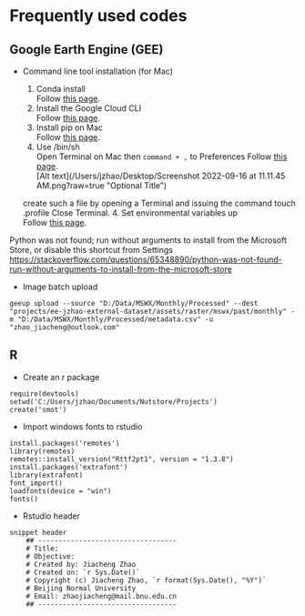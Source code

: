 # Frequently used codes

## Google Earth Engine (GEE)
- Command line tool installation (for Mac)
  1. Conda install<br/>
  Follow [this page](https://developers.google.com/earth-engine/guides/python_install-conda).<br/>
  2. Install the Google Cloud CLI<br/>
  Follow [this page](https://cloud.google.com/sdk/docs/install-sdk).<br/>
  3. Install pip on Mac<br/>
  Follow [this page](https://www.geeksforgeeks.org/how-to-install-pip-in-macos/).<br/>
  4. Use /bin/sh<br/>
  Open Terminal on Mac then `command + ,` to Preferences Follow [this page](https://www.geeksforgeeks.org/how-to-install-pip-in-macos/).<br/>
  [Alt text](/Users/jzhao/Desktop/Screenshot 2022-09-16 at 11.11.45 AM.png?raw=true "Optional Title")
  
   create such a file by opening a Terminal and issuing the command touch .profile Close Terminal.
  4. Set environmental variables up<br/>
  Follow [this page](https://www.geeksforgeeks.org/how-to-install-pip-in-macos/).<br/>
  
  
  
Python was not found; run without arguments to install from the Microsoft Store, or disable this shortcut from Settings
https://stackoverflow.com/questions/65348890/python-was-not-found-run-without-arguments-to-install-from-the-microsoft-store
- Image batch upload
```
geeup upload --source "D:/Data/MSWX/Monthly/Processed" --dest "projects/ee-jzhao-external-dataset/assets/raster/mswx/past/monthly" -m "D:/Data/MSWX/Monthly/Processed/metadata.csv" -u "zhao_jiacheng@outlook.com"
```
## R
- Create an r package
```
require(devtools)
setwd('C:/Users/jzhao/Documents/Nutstore/Projects')
create('smot')
```
- Import windows fonts to rstudio
```
install.packages('remotes')
library(remotes)
remotes::install_version("Rttf2pt1", version = "1.3.8")
install.packages('extrafont')
library(extrafont)
font_import()
loadfonts(device = "win")
fonts()
```

- Rstudio header
```
snippet header
	## ----------------------------------
	# Title: 
	# Objective: 
	# Created by: Jiacheng Zhao
	# Created on: `r Sys.Date()`
	# Copyright (c) Jiacheng Zhao, `r format(Sys.Date(), "%Y")`
	# Beijing Normal University
	# Email: zhaojiacheng@mail.bnu.edu.cn
	## ----------------------------------
```


